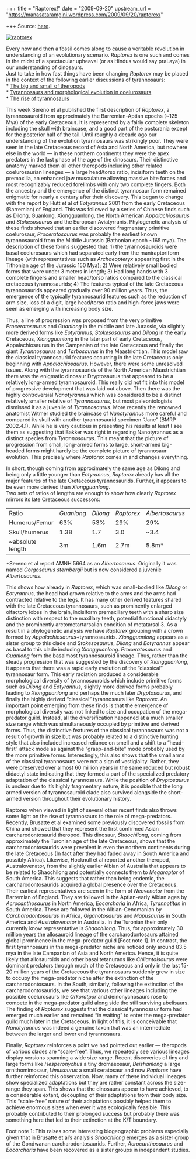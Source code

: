 +++
title = "Raptorex!"
date = "2009-09-20"
upstream_url = "https://manasataramgini.wordpress.com/2009/09/20/raptorex/"

+++
Source: [here](https://manasataramgini.wordpress.com/2009/09/20/raptorex/).

[![raptorex](https://i2.wp.com/farm4.static.flickr.com/3517/3940224538_6af3758ff7.jpg)](http://www.flickr.com/photos/24766652@N05/3940224538/ "raptorex by somasushma, on Flickr")

Every now and then a fossil comes along to cause a veritable revolution in understanding of an evolutionary scenario. *Raptorex* is one such and comes in the midst of a spectacular upheaval (or as Hindus would say praLaya) in our understanding of dinosaurs.  
Just to take in how fast things have been changing *Raptorex* may be placed in the context of the following earlier discussions of tyrannosaurs:  
\* [The big and small of theropods](https://manasataramgini.wordpress.com/2007/06/19/the-big-and-small-of-theropods/)  
\* [Tyrannosaurs and morphological evolution in coelurosaurs](https://manasataramgini.wordpress.com/2006/02/11/tyrannosaurs-and-morphological-evolution-in-coelurosaurs/)  
\* [The rise of tyrannosaurs](https://manasataramgini.wordpress.com/2006/02/10/the-rise-of-tyrannosaurs/)

This week Sereno et al published the first description of *Raptorex*, a tyrannosauroid from approximately the Barremian-Aptian epochs (\~125 Mya) of the early Cretaceous. It is represented by a fairly complete skeleton including the skull with braincase, and a good part of the postcrania except for the posterior half of the tail. Until roughly a decade ago our understanding of the evolution tyrannosaurs was strikingly poor. They were seen in the late Cretaceous record of Asia and North America, but nowhere else in the world — in these northern continents they were the apex predators in the last phase of the age of the dinosaurs. Their distinctive anatomy marked them all other theropods including other related coelurosaurian lineages — a large head/torso ratio, incisiform teeth on the premaxilla, an enhanced jaw musculature allowing massive bite forces and most recognizably reduced forelimbs with only two complete fingers. Both the ancestry and the emergence of the distinct tyrannosaur form remained enigmatic for nearly a century after their discovery. This began to change with the report by Hutt et al of *Eotyrannus* 2001 from the early Cretaceous (Barremian) of England. This was followed by a series of Chinese finds such as Dilong, Guanlong, Xiongguanlong, the North American *Appalachiosaurus* and
*Stokesosaurus* and the European Aviatyrranis. Phylogenetic analysis of
these finds showed that an earlier discovered fragmentary primitive coelurosaur, *Proceratosaurus* was probably the earliest known tyrannosauroid from the Middle Jurassic (Bathonian epoch \~165 mya). The description of these forms suggested that: 1) the tyrannosauroids were basal coelurosaurs which had separated early from the maniraptoriform lineage (with representatives such as *Archaeopteryx* appearing first in the Tithonian age of the Jurassic 150 Mya); 2) Were relatively small bodied forms that were under 3 meters in length; 3) Had long hands with 3 complete fingers and smaller head/torso ratios compared to the classical cretaceous tyrannosaurids; 4) The features typical of the late Cretaceous tyrannosaurids appeared gradually over 90 million years. Thus, the emergence of the typically tyrannosaurid features such as the reduction of arm size, loss of a digit, large head/torso ratio and high-force jaws were seen as emerging with increasing body size.

Thus, a line of progression was proposed from the very primitive
*Proceratosaurus* and *Guanlong* in the middle and late Jurassic, via
slightly more derived forms like *Eotyrannus*, *Stokesosaurus* and
*Dilong* in the early Cretaceous, *Xiongguanlong* in the later part of
early Cretaceous, Appalachiosaurus in the Campanian of the late Cretaceous and finally the giant *Tyrannosaurus* and *Tarbosaurus* in the Maastrichtian. This model saw the classical tyrannosaurid features occurring in the late Cretaceous only beginning with *Appalachiosaurus*. However, there were some unresolved issues. Along with the tyrannosaurids of the North American Maastrichtian there was the enigmatic dinosaur Dryptosaurus that appeared to be a relatively long-armed tyrannosauroid. This really did not fit into this model of progressive development that was laid out above. Then there was the highly controversial *Nanotyrannus* which was considered to be a distinct relatively smaller relative of *Tyrannosaurus*, but most paleontologists dismissed it as a juvenile of *Tyrannosaurus*. More recently the renowned anatomist Witmer studied the braincase of
*Nanotyrannus* more careful and compared its skull with another
tyrannosaurid specimen “Jane” (BMRP 2002.4.1). While he is very cautious in presenting his results at least I see them as suggesting that Bakker was right in regarding Nanotyrannus as a distinct species from
*Tyrannosaurus*. This meant that the picture of progression from small,
long-armed forms to large, short-armed big-headed forms might hardly be the complete picture of tyrannosaur evolution. This precisely where
*Raptorex* comes in and changes everything.

In short, though coming from approximately the same age as Dilong and being only a little younger than *Eotyrannus*, *Raptorex* already has all the major features of the late Cretaceous tyrannosaurids. Further, it appears to be even more derived than *Xiongguanlong*.  
Two sets of ratios of lengths are enough to show how clearly *Raptorex* mirrors its late Cretaceous successors:

|                   |            |          |            |                 |                 |
|-------------------|------------|----------|------------|-----------------|-----------------|
| Ratio             | *Guanlong* | *Dilong* | *Raptorex* | *Albertosaurus* | *Tyrannosaurus* |
| Humerus/Femur     | 63%        | 53%      | 29%        | 29%             | 29%             |
| Skull/humerus     | 1.38       | 1.7      | 3.0        | \~3.4           | 3.6             |
| \~absolute length | 3m         | 1.6m     | 2.7m       | 5.8m\*          | 12.8m           |

\*Sereno et al report AMNH 5664 as an *Albertosaurus*. Originally it was named *Gorgosaurus sternbergii* but is now considered a juvenile
*Albertosaurus*.

This shows how already in *Raptorex*, which was small-bodied like
*Dilong* or *Eotyrannus*, the head had grown relative to the arms and
the arms had contracted relative to the legs. It has many other derived features shared with the late Cretaceous tyrannosaurs, such as prominently enlarged olfactory lobes in the brain, incisiform premaxillary teeth with a sharp size distinction with respect to the maxillary teeth, potential functional didactyly and the prominently arctometartarsalian condition of metatarsal 3. As a result in a phylogenetic analysis we have *Raptorex* grouping with a crown formed by
*Appalachiosaurus*+tyrannosaurids. *Xiongguanlong* appears as a sister
group to this clade and S*tokesosaurus*, *Dilong* and *Eotyrannus* appear as basal to this clade including *Xiongguanlong*.
*Proceratosaurus* and *Guanlong* form the basalmost tyrannosauroid
lineage. Thus, rather than the steady progression that was suggested by the discovery of *Xiongguanlong*, it appears that there was a rapid early evolution of the “classical” tyrannosaur form. This early radiation produced a considerable morphological diversity of tyrannosauroids which include primitive forms such as *Dilong* and
*Eotyrannus*, slightly more derived forms probably leading to
*Xiongguanlong* and perhaps the much later *Dryptosaurus*, and finally
the highly derived “classical” tyrannosaurs like *Raptorex*. An important point emerging from these finds is that the emergence of morphological diversity was not linked to size and occupation of the mega-predator guild. Instead, all the diversification happened at a much smaller size range which was simultaneously occupied by primitive and derived forms. Thus, the distinctive features of the classical tyrannosaurs was not a result of growth in size but was probably related to a distinctive hunting style that also included increased reliance on smell and a shift to a “head-first” attack mode as against the “grasp-and-bite” mode probably used by the more primitive forms. Interestingly, this also shows that the small arms of the classical tyrannosaurs were not a sign of vestigiality. Rather, they were preserved over almost 60 million years in the same reduced but robust didactyl state indicating that they formed a part of the specialized predatory adaptation of the classical tyrannosaurs. While the position of *Dryptosaurus* is unclear due to it’s highly fragmentary nature, it is possible that the long armed version of tyrannosauroid clade also survived alongside the short-armed version throughout their evolutionary history.

Raptorex when viewed in light of several other recent finds also throws some light on the rise of tyrannosaurs to the role of mega-predators. Recently, Brusatte et al examined some previously discovered fossils from China and showed that they represent the first confirmed Asian carcharodontosaurid theropod. This dinosaur, *Shaochilong*, coming from approximately the Turonian age of the late Cretaceous, shows that the carcharodontosaurids were prevalent in even the northern continents during the late Cretaceous (In fact after they had faded away in South America and possibly Africa). Likewise, Hocknull et al reported another theropod, Australovenator, from the slightly earlier Albian of Australia that appears to be related to Shaochilong and potentially connects them to *Megaraptor* of South America. This suggests that rather than being endemic, the carcharodontosaurids acquired a global presence over the Cretaceous. Their earliest representatives are seen in the form of
*Neovenator* from the Barremian of England. They are followed in the
Aptian-early Albian ages by *Acrocanthosaurus* in North America,
*Eocarcharia* in Africa, *Tyrannotitan* in South America. These are
followed in the Albian-Cenomanian by *Carcharodontosaurus* in Africa,
*Giganotosaurus* and *Mapusaurus* in South America and *Australovenator*
in Australia. In the Turonian their only currently know representative is *Shaochilong*. Thus, for approximately 30 million years the allosauroid lineage of the carcharodontosaurs attained global prominence in the mega-predator guild \[Foot note 1\]. In contrast, the first tyrannosaurs in the mega-predator niche are noticed only around 83.5 mya in the late Campanian of Asia and North America. Hence, it is quite likely that allosauroids and other basal tetanurans like
*Chilantaisaurus* were dominant predators through much of the Cretaceous
and only in the last 15-20 million years of the Cretaceous the tyrannosaurs suddenly grew in size to occupy the mega-predator niche after the extinction of the carcharodontosaurs. In the South, similarly, following the extinction of the carcharodontosaurids, we see that various other lineages including the possible coelurosaurs like
*Orkoratpor* and deinonychosaurs rose to compete in the mega-predator
guild along side the still surviving abelisaurs. The finding of
*Raptorex* suggests that the classical tyrannosaur form had emerged much
earlier and remained “in waiting” to enter the mega-predator guild much later in the Cretaceous. In light of this, it is conceivable that
*Nanotyrannus* was indeed a genuine taxon that was an intermediate
between the larger and lower end tyrannosaurs.

Finally, *Raptorex* reinforces a point we had pointed out earlier — theropods of various clades are “scale-free”. Thus, we repeatedly see various lineages display versions spanning a wide size range. Recent discoveries of tiny and large forms like *Hesperonychus* a tiny dromaeosaur, *Beishanlong* a large ornithomimosaur, *Limusaurus* a small ceratosaur and now *Raptorex* have further reinforced this observation. Now, many of these individual lineages show specialized adaptations but they are rather constant across the size-range they span. This shows that the dinosaurs appear to have achieved, to a considerable extant, decoupling of their adaptations from their body size. This “scale-free” nature of their adaptations possibly helped them to achieve enormous sizes when ever it was ecologically feasible. This probably contributed to their prolonged success but probably there was something here that led to their extinction at the K/T boundary.

Foot note 1: This raises some interesting biogeographic problems especially given that in Brusatte et al’s analysis *Shaochilong* emerges as a sister group of the Gondwanan carcharodontosaurids. Further,
*Acrocanthosaurus* and *Eocarcharia* have been recovered as a sister
groups in independent studies.

